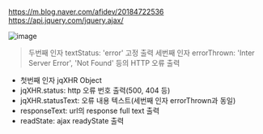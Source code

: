 <https://m.blog.naver.com/afidev/20184722536>
<https://api.jquery.com/jquery.ajax/>

![image](https://user-images.githubusercontent.com/66898812/127414611-38361785-76c0-4df0-9a43-0b27b4e89aff.png)

> 두번째 인자 textStatus: 'error' 고정 출력
> 세번째 인자 errorThrown: 'Inter Server Error', 'Not Found' 등의 HTTP 오류 출력
- 첫번째 인자 jqXHR Object
- jqXHR.status: http 오류 번호 출력(500, 404 등)
- jqXHR.statusText: 오류 내용 텍스트(세번째 인자 errorThrown과 동일)
- responseText: url의 response full text 출력
- readState: ajax readyState 출력
